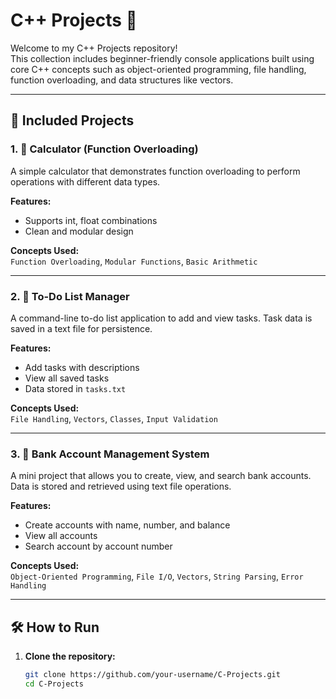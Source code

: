 # C++ Projects 🚀

Welcome to my C++ Projects repository!  
This collection includes beginner-friendly console applications built using core C++ concepts such as object-oriented programming, file handling, function overloading, and data structures like vectors.

---

## 📁 Included Projects

### 1. 🔢 Calculator (Function Overloading)
A simple calculator that demonstrates function overloading to perform operations with different data types.

**Features:**
- Supports int, float combinations
- Clean and modular design

**Concepts Used:**  
`Function Overloading`, `Modular Functions`, `Basic Arithmetic`

---

### 2. 📝 To-Do List Manager
A command-line to-do list application to add and view tasks. Task data is saved in a text file for persistence.

**Features:**
- Add tasks with descriptions
- View all saved tasks
- Data stored in `tasks.txt`

**Concepts Used:**  
`File Handling`, `Vectors`, `Classes`, `Input Validation`

---

### 3. 🏦 Bank Account Management System
A mini project that allows you to create, view, and search bank accounts. Data is stored and retrieved using text file operations.

**Features:**
- Create accounts with name, number, and balance
- View all accounts
- Search account by account number

**Concepts Used:**  
`Object-Oriented Programming`, `File I/O`, `Vectors`, `String Parsing`, `Error Handling`

---

## 🛠️ How to Run

1. **Clone the repository:**
   ```bash
   git clone https://github.com/your-username/C-Projects.git
   cd C-Projects

